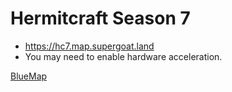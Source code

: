 # Hermitcraft Season 7

- https://hc7.map.supergoat.land
- You may need to enable hardware acceleration.

[BlueMap](https://hc7.map.supergoat.land/ ':include :type=iframe width=100% height=800px')

